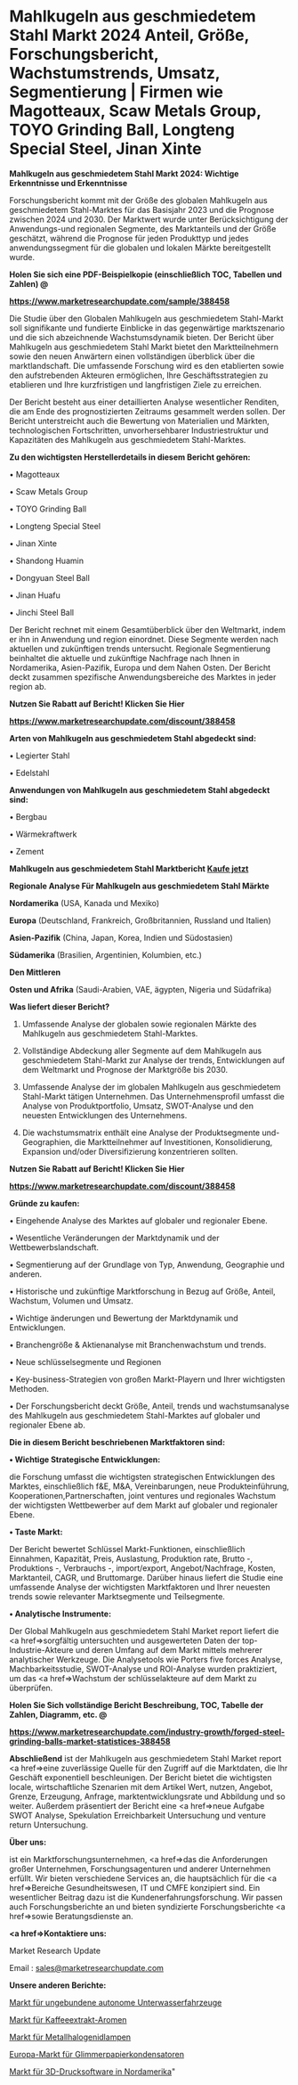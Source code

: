 # Mahlkugeln aus geschmiedetem Stahl Markt 2024 Anteil, Größe, Forschungsbericht, Wachstumstrends, Umsatz, Segmentierung | Firmen wie Magotteaux, Scaw Metals Group, TOYO Grinding Ball, Longteng Special Steel, Jinan Xinte

<strong>Mahlkugeln aus geschmiedetem Stahl Markt 2024: Wichtige Erkenntnisse und Erkenntnisse</strong>

Forschungsbericht kommt mit der Größe des globalen Mahlkugeln aus geschmiedetem Stahl-Marktes für das Basisjahr 2023 und die Prognose zwischen 2024 und 2030. Der Marktwert wurde unter Berücksichtigung der Anwendungs-und regionalen Segmente, des Marktanteils und der Größe geschätzt, während die Prognose für jeden Produkttyp und jedes anwendungssegment für die globalen und lokalen Märkte bereitgestellt wurde.



<strong>Holen Sie sich eine PDF-Beispielkopie (einschließlich TOC, Tabellen und Zahlen) @
</strong>

<strong><a href=https://www.marketresearchupdate.com/sample/388458>

<strong>https://www.marketresearchupdate.com/sample/388458</u></font></a></strong></strong>

Die Studie über den Globalen Mahlkugeln aus geschmiedetem Stahl-Markt soll signifikante und fundierte Einblicke in das gegenwärtige marktszenario und die sich abzeichnende Wachstumsdynamik bieten. Der Bericht über Mahlkugeln aus geschmiedetem Stahl Markt bietet den Marktteilnehmern sowie den neuen Anwärtern einen vollständigen überblick über die marktlandschaft. Die umfassende Forschung wird es den etablierten sowie den aufstrebenden Akteuren ermöglichen, Ihre Geschäftsstrategien zu etablieren und Ihre kurzfristigen und langfristigen Ziele zu erreichen.

Der Bericht besteht aus einer detaillierten Analyse wesentlicher Renditen, die am Ende des prognostizierten Zeitraums gesammelt werden sollen. Der Bericht unterstreicht auch die Bewertung von Materialien und Märkten, technologischen Fortschritten, unvorhersehbarer Industriestruktur und Kapazitäten des Mahlkugeln aus geschmiedetem Stahl-Marktes.



<strong>Zu den wichtigsten Herstellerdetails in diesem Bericht gehören:</strong>

• Magotteaux

• Scaw Metals Group

• TOYO Grinding Ball

• Longteng Special Steel

• Jinan Xinte

• Shandong Huamin

• Dongyuan Steel Ball

• Jinan Huafu

• Jinchi Steel Ball

Der Bericht rechnet mit einem Gesamtüberblick über den Weltmarkt, indem er ihn in Anwendung und region einordnet. Diese Segmente werden nach aktuellen und zukünftigen trends untersucht. Regionale Segmentierung beinhaltet die aktuelle und zukünftige Nachfrage nach Ihnen in Nordamerika, Asien-Pazifik, Europa und dem Nahen Osten. Der Bericht deckt zusammen spezifische Anwendungsbereiche des Marktes in jeder region ab.



<strong>Nutzen Sie Rabatt auf Bericht! Klicken Sie Hier
</strong>

<strong><a href=https://www.marketresearchupdate.com/discount/388458>https://www.marketresearchupdate.com/discount/388458</b></u></font></strong></a>



<strong>Arten von Mahlkugeln aus geschmiedetem Stahl abgedeckt sind:</strong>

• Legierter Stahl

• Edelstahl



<strong>Anwendungen von Mahlkugeln aus geschmiedetem Stahl abgedeckt sind:</strong>

• Bergbau

• Wärmekraftwerk

• Zement



<strong>Mahlkugeln aus geschmiedetem Stahl Marktbericht <a href=https://www.marketresearchupdate.com/buynow/388458>Kaufe jetzt</a></strong>



<strong>Regionale Analyse Für Mahlkugeln aus geschmiedetem Stahl Märkte</strong>



<strong>Nordamerika</strong> (USA, Kanada und Mexiko)



<strong>Europa</strong> (Deutschland, Frankreich, Großbritannien, Russland und Italien)



<strong>Asien-Pazifik</strong> (China, Japan, Korea, Indien und Südostasien)



<strong>Südamerika</strong> (Brasilien, Argentinien, Kolumbien, etc.)



<strong>Den Mittleren</strong> 

<strong>Osten und Afrika</strong> (Saudi-Arabien, VAE, ägypten, Nigeria und Südafrika)



<strong>Was liefert dieser Bericht?</strong>

1. Umfassende Analyse der globalen sowie regionalen Märkte des Mahlkugeln aus geschmiedetem Stahl-Marktes.

2. Vollständige Abdeckung aller Segmente auf dem Mahlkugeln aus geschmiedetem Stahl-Markt zur Analyse der trends, Entwicklungen auf dem Weltmarkt und Prognose der Marktgröße bis 2030.

3. Umfassende Analyse der im globalen Mahlkugeln aus geschmiedetem Stahl-Markt tätigen Unternehmen. Das Unternehmensprofil umfasst die Analyse von Produktportfolio, Umsatz, SWOT-Analyse und den neuesten Entwicklungen des Unternehmens.

4. Die wachstumsmatrix enthält eine Analyse der Produktsegmente und-Geographien, die Marktteilnehmer auf Investitionen, Konsolidierung, Expansion und/oder Diversifizierung konzentrieren sollten.



<strong>Nutzen Sie Rabatt auf Bericht! Klicken Sie Hier
</strong>

<strong><a href=https://www.marketresearchupdate.com/discount/388458>https://www.marketresearchupdate.com/discount/388458</b></u></font></strong></a>



<strong>Gründe zu kaufen:</strong>

• Eingehende Analyse des Marktes auf globaler und regionaler Ebene.

• Wesentliche Veränderungen der Marktdynamik und der Wettbewerbslandschaft.

• Segmentierung auf der Grundlage von Typ, Anwendung, Geographie und anderen.

• Historische und zukünftige Marktforschung in Bezug auf Größe, Anteil, Wachstum, Volumen und Umsatz.

• Wichtige änderungen und Bewertung der Marktdynamik und Entwicklungen.

• Branchengröße &amp; Aktienanalyse mit Branchenwachstum und trends.

• Neue schlüsselsegmente und Regionen

• Key-business-Strategien von großen Markt-Playern und Ihrer wichtigsten Methoden.

• Der Forschungsbericht deckt Größe, Anteil, trends und wachstumsanalyse des Mahlkugeln aus geschmiedetem Stahl-Marktes auf globaler und regionaler Ebene ab.



<strong>Die in diesem Bericht beschriebenen Marktfaktoren sind:</strong>



<strong>• Wichtige Strategische Entwicklungen:</strong>

die Forschung umfasst die wichtigsten strategischen Entwicklungen des Marktes, einschließlich f&amp;E, M&amp;A, Vereinbarungen, neue Produkteinführung, Kooperationen,Partnerschaften, joint ventures und regionales Wachstum der wichtigsten Wettbewerber auf dem Markt auf globaler und regionaler Ebene.



<strong>• Taste Markt:</strong>

Der Bericht bewertet Schlüssel Markt-Funktionen, einschließlich Einnahmen, Kapazität, Preis, Auslastung, Produktion rate, Brutto -, Produktions -, Verbrauchs -, import/export, Angebot/Nachfrage, Kosten, Marktanteil, CAGR, und Bruttomarge. Darüber hinaus liefert die Studie eine umfassende Analyse der wichtigsten Marktfaktoren und Ihrer neuesten trends sowie relevanter Marktsegmente und Teilsegmente.



<strong>• Analytische Instrumente:</strong>

Der Global Mahlkugeln aus geschmiedetem Stahl Market report liefert die <a href=>sorgf</a>ältig untersuchten und ausgewerteten Daten der top-Industrie-Akteure und deren Umfang auf dem Markt mittels mehrerer analytischer Werkzeuge. Die Analysetools wie Porters five forces Analyse, Machbarkeitsstudie, SWOT-Analyse und ROI-Analyse wurden praktiziert, um das <a href=>Wachstum</a> der schlüsselakteure auf dem Markt zu überprüfen.



<strong>Holen Sie Sich vollständige Bericht Beschreibung, TOC, Tabelle der Zahlen, Diagramm, etc. @ </strong>

<strong><a href=https://www.marketresearchupdate.com/industry-growth/forged-steel-grinding-balls-market-statistices-388458>https://www.marketresearchupdate.com/industry-growth/forged-steel-grinding-balls-market-statistices-388458</a></font></strong>



<strong>Abschließend</strong> ist der Mahlkugeln aus geschmiedetem Stahl Market report <a href=>eine</a> zuverlässige Quelle für den Zugriff auf die Marktdaten, die Ihr Geschäft exponentiell beschleunigen. Der Bericht bietet die wichtigsten locale, wirtschaftliche Szenarien mit dem Artikel Wert, nutzen, Angebot, Grenze, Erzeugung, Anfrage, marktentwicklungsrate und Abbildung und so weiter. Außerdem präsentiert der Bericht eine <a href=>neue</a> Aufgabe SWOT Analyse, Spekulation Erreichbarkeit Untersuchung und venture return Untersuchung.



<strong>Über uns:</strong>

 ist ein Marktforschungsunternehmen, <a href=>das</a> die Anforderungen großer Unternehmen, Forschungsagenturen und anderer Unternehmen erfüllt. Wir bieten verschiedene Services an, die hauptsächlich für die <a href=>Bereiche</a> Gesundheitswesen, IT und CMFE konzipiert sind. Ein wesentlicher Beitrag dazu ist die Kundenerfahrungsforschung. Wir passen auch Forschungsberichte an und bieten syndizierte Forschungsberichte <a href=>sowie</a> Beratungsdienste an.



<strong><a href=>Kontaktiere uns:</a></strong>

Market Research Update

Email : sales@marketresearchupdate.com



<strong>Unsere anderen Berichte:</strong>

<a href=https://www.linkedin.com/pulse/untethered-autonomous-underwater-vehicle-market>Markt für ungebundene autonome Unterwasserfahrzeuge</a>

<a href=https://www.linkedin.com/pulse/coffee-extracts-flavorings-market-2023-remarking>Markt für Kaffeeextrakt-Aromen</a>

<a href=https://www.linkedin.com/pulse/metal-halide-lamps-market-analysis-segment>Markt für Metallhalogenidlampen</a>

<a href=https://www.linkedin.com/pulse/europe-mica-paper-capacitor-market-size2023-2030-analysis>Europa-Markt für Glimmerpapierkondensatoren</a>

<a href=https://www.linkedin.com/pulse/north-america-3d-printing-software-market-upcoming-hkgaf/>Markt für 3D-Drucksoftware in Nordamerika</a>"
